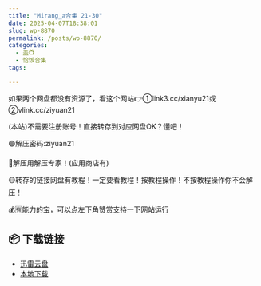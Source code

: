 ```yaml
---
title: "Mirang_a合集 21-30"
date: 2025-04-07T18:38:01
slug: wp-8870
permalink: /posts/wp-8870/
categories:
  - 盖📺
  - 恰饭合集
tags:

---
```


如果两个网盘都没有资源了，看这个网站👉①link3.cc/xianyu21或②vlink.cc/ziyuan21

(本站)不需要注册账号！直接转存到对应网盘OK？懂吧！

🟢解压密码:ziyuan21

🔵解压用解压专家！(应用商店有)

🟡转存的链接网盘有教程！一定要看教程！按教程操作！不按教程操作你不会解压！

💰🈶能力的宝，可以点左下角赞赏支持一下网站运行

## 📦 下载链接
- [迅雷云盘](https://blziyuan21.com/pay-download/8870?key=e1aff72f2b&down_id=0)
- [本地下载](https://blziyuan21.com/pay-download/8870?key=e1aff72f2b&down_id=1)

